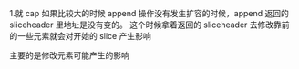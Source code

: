 1.就 cap 如果比较大的时候 append 操作没有发生扩容的时候，append 返回的 sliceheader 里地址是没有变的。
这个时候拿着返回的 sliceheader 去修改靠前的一些元素就会对开始的 slice 产生影响

主要的是修改元素可能产生的影响